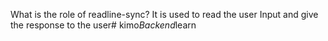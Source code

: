 What is the role of readline-sync?
It is used to read the user Input and give the response to the user#   k i m o _ B a c k e n d _ l e a r n  
 